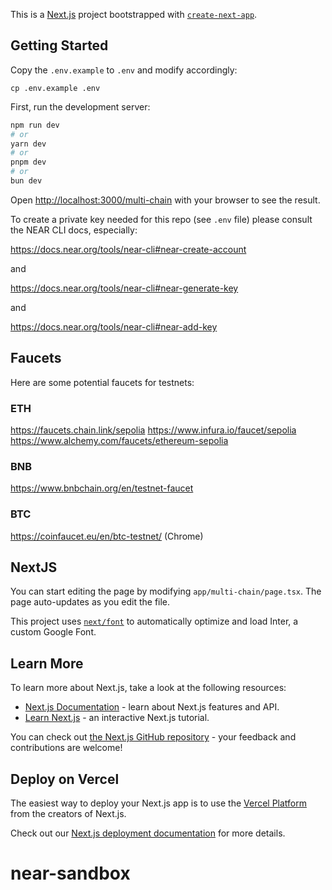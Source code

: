 This is a [Next.js](https://nextjs.org/) project bootstrapped with [`create-next-app`](https://github.com/vercel/next.js/tree/canary/packages/create-next-app).

## Getting Started

Copy the `.env.example` to `.env` and modify accordingly:

    cp .env.example .env

First, run the development server:

```bash
npm run dev
# or
yarn dev
# or
pnpm dev
# or
bun dev
```

Open [http://localhost:3000/multi-chain](http://localhost:3000/multi-chain) with your browser to see the result.

To create a private key needed for this repo (see `.env` file) please consult the NEAR CLI docs, especially:

https://docs.near.org/tools/near-cli#near-create-account

and

https://docs.near.org/tools/near-cli#near-generate-key

and

https://docs.near.org/tools/near-cli#near-add-key

## Faucets

Here are some potential faucets for testnets:

### ETH

https://faucets.chain.link/sepolia
https://www.infura.io/faucet/sepolia
https://www.alchemy.com/faucets/ethereum-sepolia

### BNB

https://www.bnbchain.org/en/testnet-faucet

### BTC

https://coinfaucet.eu/en/btc-testnet/ (Chrome)

## NextJS

You can start editing the page by modifying `app/multi-chain/page.tsx`. The page auto-updates as you edit the file.

This project uses [`next/font`](https://nextjs.org/docs/basic-features/font-optimization) to automatically optimize and load Inter, a custom Google Font.

## Learn More

To learn more about Next.js, take a look at the following resources:

- [Next.js Documentation](https://nextjs.org/docs) - learn about Next.js features and API.
- [Learn Next.js](https://nextjs.org/learn) - an interactive Next.js tutorial.

You can check out [the Next.js GitHub repository](https://github.com/vercel/next.js/) - your feedback and contributions are welcome!

## Deploy on Vercel

The easiest way to deploy your Next.js app is to use the [Vercel Platform](https://vercel.com/new?utm_medium=default-template&filter=next.js&utm_source=create-next-app&utm_campaign=create-next-app-readme) from the creators of Next.js.

Check out our [Next.js deployment documentation](https://nextjs.org/docs/deployment) for more details.
# near-sandbox
